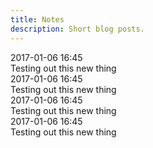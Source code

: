 ```yaml
---
title: Notes
description: Short blog posts.
---
```


<div class="microblog">
<div class="info">2017-01-06 16:45</div>
<div class="post">Testing out this new thing</div>
<div class="info">2017-01-06 16:45</div>
<div class="post">Testing out this new thing</div>
<div class="info">2017-01-06 16:45</div>
<div class="post">Testing out this new thing</div>
<div class="info">2017-01-06 16:45</div>
<div class="post">Testing out this new thing</div>
</div>
